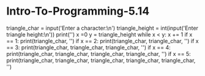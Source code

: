 # Intro-To-Programming-5.14
triangle_char = input('Enter a character:\n')
triangle_height = int(input('Enter triangle height:\n'))
print('')
x =0 
y = triangle_height
while x < y:
    x += 1
    if x == 1:
        print(triangle_char, '')
    if x == 2:
        print(triangle_char, triangle_char, '')
    if x == 3:
        print(triangle_char, triangle_char, triangle_char, '')
    if x == 4:
        print(triangle_char, triangle_char, triangle_char, triangle_char, '')
    if x == 5:
        print(triangle_char, triangle_char, triangle_char, triangle_char, triangle_char, '')
